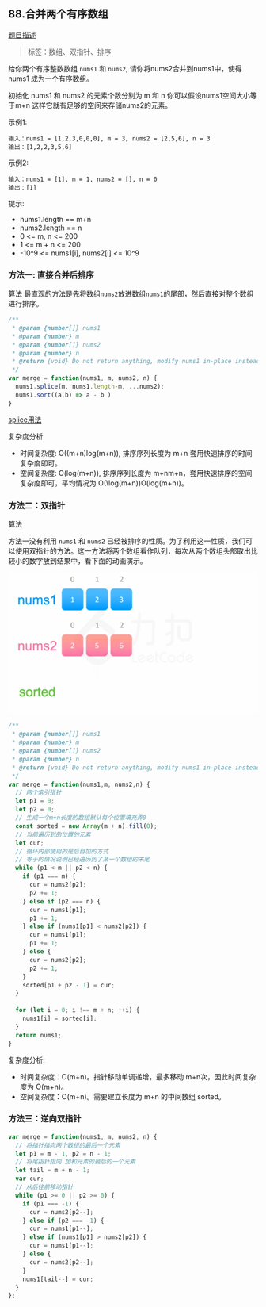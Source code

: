 ## 88.合并两个有序数组
[题目描述](https://leetcode-cn.com/problems/merge-sorted-array/)

> 标签：数组、双指针、排序

给你两个有序整数数组 `nums1` 和 `nums2`, 请你将nums2合并到nums1中，使得nums1 成为一个有序数组。

初始化 nums1 和 nums2 的元素个数分别为 m 和 n 你可以假设nums1空间大小等于m+n 这样它就有足够的空间来存储nums2的元素。

示例1:
```
输入：nums1 = [1,2,3,0,0,0], m = 3, nums2 = [2,5,6], n = 3
输出：[1,2,2,3,5,6]
```

示例2:
```
输入：nums1 = [1], m = 1, nums2 = [], n = 0
输出：[1]
```
提示:
- nums1.length == m+n
- nums2.length == n
- 0 <= m, n <= 200
- 1 <= m + n <= 200
- -10^9 <= nums1[i], nums2[i] <= 10^9

### 方法一: 直接合并后排序
算法
最直观的方法是先将数组`nums2`放进数组`nums1`的尾部，然后直接对整个数组进行排序。

```js
/**
 * @param {number[]} nums1
 * @param {number} m
 * @param {number[]} nums2
 * @param {number} n
 * @return {void} Do not return anything, modify nums1 in-place instead.
 */
var merge = function(nums1, m, nums2, n) {
  nums1.splice(m, nums1.length-m, ...nums2);
  nums1.sort((a,b) => a - b )
}
```
[splice用法](https://developer.mozilla.org/zh-CN/docs/Web/JavaScript/Reference/Global_Objects/Array/splice)

复杂度分析
- 时间复杂度: O((m+n)log(m+n)), 排序序列长度为 m+n 套用快速排序的时间复杂度即可。
- 空间复杂度: O(log(m+n)), 排序序列长度为 m+nm+n，套用快速排序的空间复杂度即可，平均情况为 O(\log(m+n))O(log(m+n))。
  

### 方法二：双指针
算法

方法一没有利用 `nums1` 和 `nums2` 已经被排序的性质。为了利用这一性质，我们可以使用双指针的方法。这一方法将两个数组看作队列，每次从两个数组头部取出比较小的数字放到结果中，看下面的动画演示。

![动画演示](./../../images/leetcode/88/01.gif)
```js
/**
 * @param {number[]} nums1
 * @param {number} m
 * @param {number[]} nums2
 * @param {number} n
 * @return {void} Do not return anything, modify nums1 in-place instead.
 */
var merge = function(nums1,m, nums2,n) {
  // 两个索引指针
  let p1 = 0;
  let p2 = 0;
  // 生成一个m+n长度的数组默认每个位置填充弄0
  const sorted = new Array(m + n).fill(0);
  // 当前遍历到的位置的元素
  let cur;
  // 循环内部使用的是后自加的方式
  // 等于的情况说明已经遍历到了某一个数组的末尾
  while (p1 < m || p2 < n) {
    if (p1 === m) {
      cur = nums2[p2];
      p2 += 1;
    } else if (p2 === n) {
      cur = nums1[p1];
      p1 += 1;
    } else if (nums1[p1] < nums2[p2]) {
      cur = nums1[p1];
      p1 += 1;
    } else {
      cur = nums2[p2];
      p2 += 1;
    }
    sorted[p1 + p2 - 1] = cur;
  }

  for (let i = 0; i !== m + n; ++i) {
    nums1[i] = sorted[i];
  }
  return nums1;
}
```
复杂度分析:
- 时间复杂度：O(m+n)。指针移动单调递增，最多移动 m+n次，因此时间复杂度为 O(m+n)。
- 空间复杂度：O(m+n)。需要建立长度为 m+n 的中间数组 sorted。


### 方法三：逆向双指针

```js
var merge = function(nums1, m, nums2, n) {
  // 将指针指向两个数组的最后一个元素
  let p1 = m - 1, p2 = n - 1;
  // 将尾指针指向 加和元素的最后的一个元素
  let tail = m + n - 1;
  var cur;
  // 从后往前移动指针
  while (p1 >= 0 || p2 >= 0) {
    if (p1 === -1) {
      cur = nums2[p2--];
    } else if (p2 === -1) {
      cur = nums1[p1--];
    } else if (nums1[p1] > nums2[p2]) {
      cur = nums1[p1--];
    } else {
      cur = nums2[p2--];
    }
    nums1[tail--] = cur;
  }
};
```